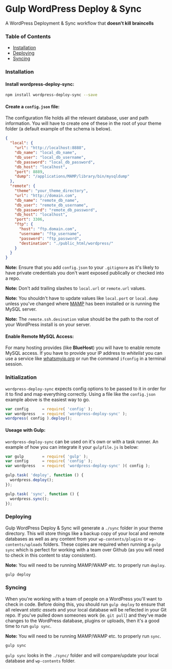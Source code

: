 
# Gulp WordPress Deploy & Sync

A WordPress Deployment & Sync workflow that **doesn't kill braincells**

### Table of Contents

- [Installation](#installation)
- [Deploying](#deploying)
- [Syncing](#syncing)

### Installation

#### Install **wordpress-deploy-sync**:

```bash
npm install wordpress-deploy-sync --save
````

#### Create a `config.json` file:

The configuration file holds all the relevant database, user and path information. You will have to create one of these in the root of your theme folder (a default example of the schema is below).

```json
{
  "local": {
  	"url": "http://localhost:8888",
    "db_name": "local_db_name",
    "db_user": "local_db_username",
    "db_password": "local_db_password",
    "db_host": "localhost",
    "port": 8889,
    "dump": "/applications/MAMP/library/bin/mysqldump"
  },
  "remote": {
    "theme": "your_theme_directory",
    "url": "http://domain.com",
    "db_name": "remote_db_name",
    "db_user": "remote_db_username",
    "db_password": "remote_db_password",
    "db_host": "localhost",
    "port": 3306,
    "ftp": {
      "host": "ftp.domain.com",
      "username": "ftp_username",
      "password": "ftp_password",
      "destination": "./public_html/wordpress/"
    }
  }
}
````

**Note:** Ensure that you add `config.json` to your `.gitignore` as it's likely to have private credentials you don't want exposed publically or checked into a repo.

**Note:** Don't add trailing slashes to `local.url` or `remote.url` values.

**Note:** You shouldn't have to update values like `local.port` or `local.dump` unless you've changed where [MAMP]() has been installed or is running the MySQL server.

**Note:** The `remote.ssh.desination` value should be the path to the root of your WordPress install is on your server.

#### Enable Remote MySQL Access:

For many hosting provides (like **BlueHost**) you will have to enable remote MySQL access. If you have to provide your IP address to *whitelist* you can use a service like [whatsmyip.org](http://www.whatsmyip.org/) or run the command `ifconfig` in a terminal session.

### Initialization

`wordpress-deploy-sync` expects config options to be passed to it in order for it to find and map everything correctly. Using a file like the `config.json` example above is the easiest way to go.

```javascript
var config      = require( 'config' );
var wordpress   = require( 'wordpress-deploy-sync' );
wordpress( config ).deploy();
````

#### Useage with Gulp:

`wordpress-deploy-sync` can be used on it's own or with a task runner. An example of how you can integrate it your `gulpfile.js` is below:

```javascript
var gulp        = require( 'gulp' );
var config      = require( 'config' );
var wordpress   = require( 'wordpress-deploy-sync' )( config );

gulp.task( 'deploy', function () {
  wordpress.deploy();
});

gulp.task( 'sync', function () {
  wordpress.sync();
});
````

### Deploying

Gulp WordPress Deploy & Sync will generate a `./sync` folder in your theme directory. This will store things like a backup copy of your local and remote databases as well as any content from your `wp-contents/plugins` or `wp-contents/uploads` folders. These copies are required when running a `gulp sync` which is perfect for working with a team over Github (as you will need to check in this content to stay consistent).

**Note:** You will need to be running MAMP/WAMP etc. to properly run `deploy`.

```bash
gulp deploy
````

### Syncing

When you're working with a team of people on a WordPress you'll want to check in code. Before doing this, you should run `gulp deploy` to ensure that all relevant *static assets* and your local database will be reflected in your Git repo. If you've pulled down someones work (ie. `git pull`) and they've made changes to the WordPress database, plugins or uploads, then it's a good time to run `gulp sync`.

**Note:** You will need to be running MAMP/WAMP etc. to properly run `sync`.

```bash
gulp sync
````

`gulp sync` looks in the `./sync/` folder and will compare/update your local database and `wp-contents` folder.
